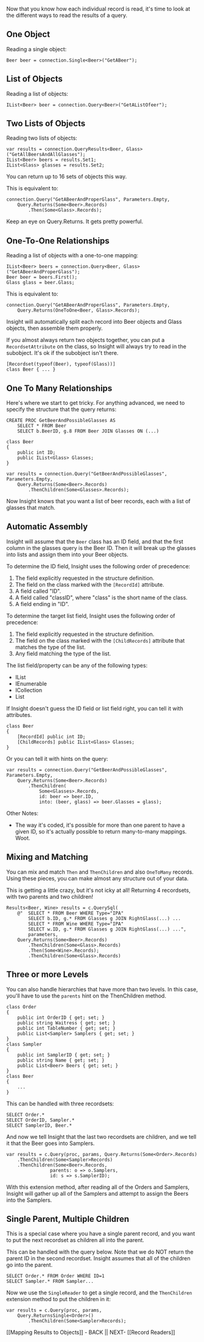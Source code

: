 Now that you know how each individual record is read, it's time to look at the different ways to read the results of a query.

## One Object ##

Reading a single object:

	Beer beer = connection.Single<Beer>("GetABeer");

## List of Objects ##

Reading a list of objects:

	IList<Beer> beer = connection.Query<Beer>("GetAListOfeer");

## Two Lists of Objects ##

Reading two lists of objects:

	var results = connection.QueryResults<Beer, Glass>("GetAllBeersAndAllGlasses");
	IList<Beer> beers = results.Set1;
	IList<Glass> glasses = results.Set2;

You can return up to 16 sets of objects this way.

This is equivalent to:

	connection.Query("GetABeerAndProperGlass", Parameters.Empty,
		Query.Returns(Some<Beer>.Records)
			.Then(Some<Glass>.Records);

Keep an eye on Query.Returns. It gets pretty powerful.

## One-To-One Relationships ##

Reading a list of objects with a one-to-one mapping:

	IList<Beer> beers = connection.Query<Beer, Glass>("GetABeerAndProperGlass");
	Beer beer = beers.First();
	Glass glass = beer.Glass;

This is equivalent to:

	connection.Query("GetABeerAndProperGlass", Parameters.Empty,
		Query.Returns(OneToOne<Beer, Glass>.Records);

Insight will automatically split each record into Beer objects and Glass objects, then assemble them properly.

If you almost always return two objects together, you can put a `RecordsetAttribute` on the class, so Insight will always try to read in the subobject. It's ok if the subobject isn't there.

	[Recordset(typeof(Beer), typeof(Glass))]
	class Beer { ... }


## One To Many Relationships ##

Here's where we start to get tricky. For anything advanced, we need to specify the structure that the query returns:

	CREATE PROC GetBeerAndPossibleGlasses AS
		SELECT * FROM Beer
		SELECT b.BeerID, g.8 FROM Beer JOIN Glasses ON (...)

	class Beer
	{
		public int ID;
		public IList<Glass> Glasses;
	}

	var results = connection.Query("GetBeerAndPossibleGlasses", Parameters.Empty,
		Query.Returns(Some<Beer>.Records)
			.ThenChildren(Some<Glasses>.Records);

Now Insight knows that you want a list of beer records, each with a list of glasses that match.

## Automatic Assembly ##

Insight will assume that the `Beer` class has an ID field, and that the first column in the glasses query is the Beer ID. Then it will break up the glasses into lists and assign them into your Beer objects.

To determine the ID field, Insight uses the following order of precedence:

1. The field explicitly requested in the structure definition.
2. The field on the class marked with the `[RecordId]` attribute.
3. A field called "ID".
4. A field called "classID", where "class" is the short name of the class.
5. A field ending in "ID".

To determine the target list field, Insight uses the following order of precedence:

1. The field explicitly requested in the structure definition.
2. The field on the class marked with the `[ChildRecords]` attribute that matches the type of the list.
3. Any field matching the type of the list.

The list field/property can be any of the following types:

* IList<T>
* IEnumerable<T>
* ICollection<T>
* List<T>

If Insight doesn't guess the ID field or list field right, you can tell it with attributes.

	class Beer
	{
		[RecordId] public int ID;
		[ChildRecords] public IList<Glass> Glasses;
	}

Or you can tell it with hints on the query:


	var results = connection.Query("GetBeerAndPossibleGlasses", Parameters.Empty,
		Query.Returns(Some<Beer>.Records)
			.ThenChildren(
				Some<Glasses>.Records,
				id: beer => beer.ID,
				into: (beer, glass) => beer.Glasses = glass);

Other Notes:

* The way it's coded, it's possible for more than one parent to have a given ID, so it's actually possible to return many-to-many mappings. Woot. 

## Mixing and Matching ##

You can mix and match `Then` and `ThenChildren` and also `OneToMany` records. Using these pieces, you can make almost any structure out of your data.

This is getting a little crazy, but it's not icky at all! Returning 4 recordsets, with two parents and two children!

	Results<Beer, Wine> results = c.QuerySql(
		@"	SELECT * FROM Beer WHERE Type="IPA"
			SELECT b.ID, g.* FROM Glasses g JOIN RightGlass(...) ...
			SELECT * FROM Wine WHERE Type="IPA"
			SELECT w.ID, g.* FROM Glasses g JOIN RightGlass(...) ...",
			parameters,
	 	Query.Returns(Some<Beer>.Records)
			.ThenChildren(Some<Glass>.Records)
			.Then(Some<Wine>.Records);
			.ThenChildren(Some<Glass>.Records)

## Three or more Levels ##

You can also handle hierarchies that have more than two levels. In this case, you'll have to use the `parents` hint on the ThenChildren method.

	class Order
	{
		public int OrderID { get; set; }
		public string Waitress { get; set; }
		public int TableNumber { get; set; }
		public List<Sampler> Samplers { get; set; }
	}
	class Sampler
	{
		public int SamplerID { get; set; }
		public string Name { get; set; }
		public List<Beer> Beers { get; set; }
	}
	class Beer
	{
		...
	}

This can be handled with three recordsets:

	SELECT Order.*
	SELECT OrderID, Sampler.*
	SELECT SamplerID, Beer.*

And now we tell Insight that the last two recordsets are children, and we tell it that the Beer goes into Samplers.
	
	var results = c.Query(proc, params, Query.Returns(Some<Order>.Records)
	    .ThenChildren(Some<Sampler>Records)
	    .ThenChildren(Some<Beer>.Records,
	                parents: o => o.Samplers,
	                id: s => s.SamplerID);

With this extension method, after reading all of the Orders and Samplers, Insight will gather up all of the Samplers and attempt to assign the Beers into the Samplers.

## Single Parent, Multiple Children ##

This is a special case where you have a single parent record, and you want to put the next recordset as children all into the parent.

This can be handled with the query below. Note that we do NOT return the parent ID in the second recordset. Insight assumes that all of the children go into the parent.

	SELECT Order.* FROM Order WHERE ID=1
	SELECT Sampler.* FROM Sampler...

Now we use the `SingleReader` to get a single record, and the `ThenChildren` extension method to put the children in it:

 	var results = c.Query(proc, params,
		Query.ReturnsSingle<Order>()
	    	.ThenChildren(Some<Sampler>Records);

[[Mapping Results to Objects]] - BACK || NEXT- [[Record Readers]]